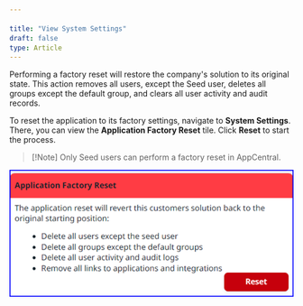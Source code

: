 ```yaml
---

title: "View System Settings"
draft: false
type: Article
---
```


Performing a factory reset will restore the company's solution to its original state. This action removes all users, except the Seed user, deletes all groups except the default group, and clears all user activity and audit records.

To reset the application to its factory settings, navigate to **System Settings**. There, you can view the **Application Factory Reset** tile. Click **Reset** to start the process. 
> [!Note] Only Seed users can perform a factory reset in AppCentral.

![factory-resetting](assets/Images/application-factory-reset.png)




